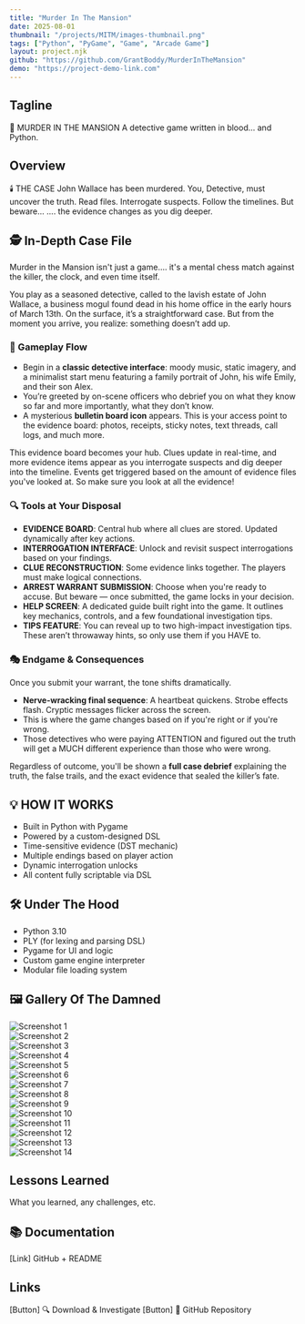 ```yaml
---
title: "Murder In The Mansion"
date: 2025-08-01
thumbnail: "/projects/MITM/images-thumbnail.png"
tags: ["Python", "PyGame", "Game", "Arcade Game"]
layout: project.njk
github: "https://github.com/GrantBoddy/MurderInTheMansion"
demo: "https://project-demo-link.com"
---
```



## Tagline

​🎩 MURDER IN THE MANSION
A detective game written in blood... and Python.


## Overview

🕯️ THE CASE
John Wallace has been murdered.
You, Detective, must uncover the truth.
Read files. 
Interrogate suspects. 
Follow the timelines. 
But beware... 
.... the evidence changes as you dig deeper.


## 🕵️ In-Depth Case File

Murder in the Mansion isn't just a game.... it's a mental chess match against the killer, the clock, and even time itself.

You play as a seasoned detective, called to the lavish estate of John Wallace, a business mogul found dead in his home office in the early hours of March 13th. On the surface, it’s a straightforward case. But from the moment you arrive, you realize: something doesn’t add up.


### 🧠 Gameplay Flow

- Begin in a **classic detective interface**: moody music, static imagery, and a minimalist start menu featuring a family portrait of John, his wife Emily, and their son Alex.
- You’re greeted by on-scene officers who debrief you on what they know so far and more importantly, what they don’t know.
- A mysterious **bulletin board icon** appears. This is your access point to the evidence board: photos, receipts, sticky notes, text threads, call logs, and much more.

This evidence board becomes your hub. Clues update in real-time, and more evidence items appear as you interrogate suspects and dig deeper into the timeline. Events get triggered based on the amount of evidence files you've looked at. So make sure you look at all the evidence!


### 🔍 Tools at Your Disposal

- **EVIDENCE BOARD**: Central hub where all clues are stored. Updated dynamically after key actions.
- **INTERROGATION INTERFACE**: Unlock and revisit suspect interrogations based on your findings.
- **CLUE RECONSTRUCTION**: Some evidence links together. The players must make logical connections.
- **ARREST WARRANT SUBMISSION**: Choose when you're ready to accuse. But beware — once submitted, the game locks in your decision.
- **HELP SCREEN**: A dedicated guide built right into the game. It outlines key mechanics, controls, and a few foundational investigation tips.
- **TIPS FEATURE**: You can reveal up to two high-impact investigation tips. These aren’t throwaway hints, so only use them if you HAVE to.


### 🎭 Endgame & Consequences

Once you submit your warrant, the tone shifts dramatically.

- **Nerve-wracking final sequence**: A heartbeat quickens. Strobe effects flash. Cryptic messages flicker across the screen.
- This is where the game changes based on if you're right or if you're wrong. 
- Those detectives who were paying ATTENTION and figured out the truth will get a MUCH different experience than those who were wrong.

Regardless of outcome, you'll be shown a **full case debrief** explaining the truth, the false trails, and the exact evidence that sealed the killer’s fate.


## 💡 HOW IT WORKS

- Built in Python with Pygame
- Powered by a custom-designed DSL
- Time-sensitive evidence (DST mechanic)
- Multiple endings based on player action
- Dynamic interrogation unlocks
- All content fully scriptable via DSL


## 🛠️ Under The Hood

- Python 3.10
- PLY (for lexing and parsing DSL)
- Pygame for UI and logic
- Custom game engine interpreter
- Modular file loading system


## 🖼️ Gallery Of The Damned

![Screenshot 1](/projects/MITM/images/screenshot-1.png)  
![Screenshot 2](/projects/MITM/images/screenshot-2.png)  
![Screenshot 3](/projects/MITM/images/screenshot-3.png)  
![Screenshot 4](/projects/MITM/images/screenshot-4.png)  
![Screenshot 5](/projects/MITM/images/screenshot-5.png)  
![Screenshot 6](/projects/MITM/images/screenshot-6.png)  
![Screenshot 7](/projects/MITM/images/screenshot-7.png)  
![Screenshot 8](/projects/MITM/images/screenshot-8.png)  
![Screenshot 9](/projects/MITM/images/screenshot-9.png)  
![Screenshot 10](/projects/MITM/images/screenshot-10.png)  
![Screenshot 11](/projects/MITM/images/screenshot-11.png)  
![Screenshot 12](/projects/MITM/images/screenshot-12.png)  
![Screenshot 13](/projects/MITM/images/screenshot-13.png)  
![Screenshot 14](/projects/MITM/images/screenshot-14.png)


## Lessons Learned

What you learned, any challenges, etc.


## 📚 Documentation

[Link] GitHub + README


## Links

[Button] 🔍 Download & Investigate
[Button] 💾 GitHub Repository
